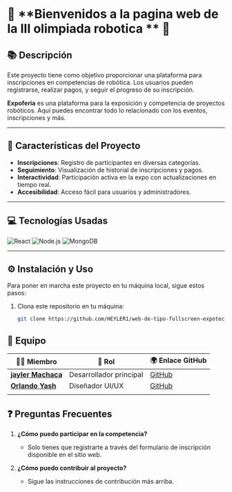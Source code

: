 # 🎉 **Bienvenidos a la pagina web de la III olimpiada robotica ** 🎉
## 📚 **Descripción**
Este proyecto tiene como objetivo proporcionar una plataforma para inscripciones en competencias de robótica. Los usuarios pueden registrarse, realizar pagos, y seguir el progreso de su inscripción.

**Expoferia** es una plataforma para la exposición y competencia de proyectos robóticos. Aquí puedes encontrar todo lo relacionado con los eventos, inscripciones y más.

---

## 🚀 **Características del Proyecto**
- **Inscripciones**: Registro de participantes en diversas categorías.
- **Seguimiento**: Visualización de historial de inscripciones y pagos.
- **Interactividad**: Participación activa en la expo con actualizaciones en tiempo real.
- **Accesibilidad**: Acceso fácil para usuarios y administradores.

---

## 💻 **Tecnologías Usadas**
![React](https://img.shields.io/badge/React-61DAFB?style=for-the-badge&logo=react&logoColor=black)
![Node.js](https://img.shields.io/badge/Node.js-8CC84B?style=for-the-badge&logo=node.js&logoColor=white)
![MongoDB](https://img.shields.io/badge/MongoDB-47A248?style=for-the-badge&logo=mongodb&logoColor=white)

---

## ⚙️ **Instalación y Uso**

Para poner en marcha este proyecto en tu máquina local, sigue estos pasos:

1. Clona este repositorio en tu máquina:
   ```bash
   git clone https://github.com/HEYLER1/web-de-tipo-fullscreen-expotec-unaj.git


## 👥 **Equipo**

| 🧑‍💻 **Miembro**           | 👤 **Rol**              | 🌍 **Enlace GitHub**                                   |
|---------------------------|-------------------------|--------------------------------------------------------|
| **[jayler Machaca](https://github.com/TuUsuario)** | Desarrollador principal | [GitHub](https://github.com/TuUsuario)                 |
| **[Orlando Yash](https://github.com/yash-dev-icd)** |  Diseñador UI/UX        | [GitHub](https://github.com/yash-dev-icd)              |
         |




## ❓ **Preguntas Frecuentes**
1. **¿Cómo puedo participar en la competencia?**
   - Solo tienes que registrarte a través del formulario de inscripción disponible en el sitio web.

2. **¿Cómo puedo contribuir al proyecto?**
   - Sigue las instrucciones de contribución más arriba.

